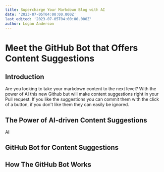```yaml
---
title: Supercharge Your Markdown Blog with AI
date: '2023-07-05T04:00:00.000Z'
last_edited: '2023-07-05T04:00:00.000Z'
author: Logan Anderson
---
```


# Meet the GitHub Bot that Offers Content Suggestions

## Introduction

Are you looking to take your markdown content to the next level? With the power of AI this new Github but will make content suggestions right in your Pull request. If you like the suggestions you can commit them with the click of a button, if you don't like them they can easily be ignored. 

## The Power of AI-driven Content Suggestions

AI

## GitHub Bot for Content Suggestions

## How The GitHub Bot Works
